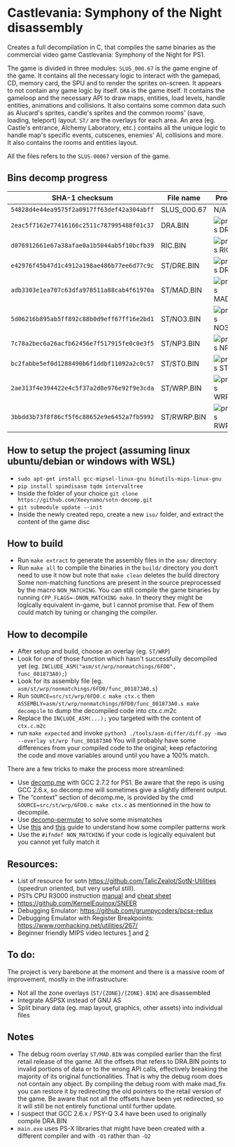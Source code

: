 # Castlevania: Symphony of the Night disassembly

Creates a full decompilation in C, that compiles the same binaries as the commercial video game Castlevania: Symphony of the Night for PS1.

The game is divided in three modules:
`SLUS_000.67` is the game engine of the game. It contains all the necessary logic to interact with the gamepad, CD, memory card, the SPU and to render the sprites on-screen. It appears to not contain any game logic by itself.
`DRA` is the game itself. It contains the gameloop and the necessary API to draw maps, entities, load levels, handle entities, animations and collisions. It also contains some common data such as Alucard's sprites, candle's sprites and the common rooms' (save, loading, teleport) layout.
`ST/` are the overlays for each area. An area (eg. Castle's entrance, Alchemy Laboratory, etc.) contains all the unique logic to handle map's specific events, cutscenes, enemies' AI, collisions and more. It also contains the rooms and entities layout.

All the files refers to the `SLUS-00067` version of the game.


## Bins decomp progress

| SHA-1 checksum                             | File name  | Progress
|--------------------------------------------|------------|----------
| `54828d4e44ea9575f2a0917ff63def42a304abff` | SLUS_000.67 | N/A 
| `2eac5f7162e77416166c2511c787995488f01c37` | DRA.BIN    | ![progress DRA.BIN](https://img.shields.io/endpoint?url=https://raw.githubusercontent.com/Xeeynamo/sotn-decomp/gh-report/assets/progress-dra.json)
| `d076912661e67a38afae0a1b5044ab5f10bcfb39` | RIC.BIN    | ![progress RIC.BIN](https://img.shields.io/endpoint?url=https://raw.githubusercontent.com/Xeeynamo/sotn-decomp/gh-report/assets/progress-ric.json)
| `e42976f45b47d1c4912a198ae486b77ee6d77c9c` | ST/DRE.BIN | ![progress DRE.BIN](https://img.shields.io/endpoint?url=https://raw.githubusercontent.com/Xeeynamo/sotn-decomp/gh-report/assets/progress-dre.json)
| `adb3303e1ea707c63dfa978511a88cab4f61970a` | ST/MAD.BIN | ![progress MAD.BIN](https://img.shields.io/endpoint?url=https://raw.githubusercontent.com/Xeeynamo/sotn-decomp/gh-report/assets/progress-mad.json)
| `5d06216b895ab5ff892c88b0d9eff67ff16e2bd1` | ST/NO3.BIN | ![progress NO3.BIN](https://img.shields.io/endpoint?url=https://raw.githubusercontent.com/Xeeynamo/sotn-decomp/gh-report/assets/progress-no3.json)
| `7c78a2bec6a26acfb62456e7f517915fe0c0e3f5` | ST/NP3.BIN | ![progress NP3.BIN](https://img.shields.io/endpoint?url=https://raw.githubusercontent.com/Xeeynamo/sotn-decomp/gh-report/assets/progress-np3.json)
| `bc2fabbe5ef0d1288490b6f1ddbf11092a2c0c57` | ST/ST0.BIN | ![progress ST0.BIN](https://img.shields.io/endpoint?url=https://raw.githubusercontent.com/Xeeynamo/sotn-decomp/gh-report/assets/progress-st0.json)
| `2ae313f4e394422e4c5f37a2d8e976e92f9e3cda` | ST/WRP.BIN | ![progress WRP.BIN](https://img.shields.io/endpoint?url=https://raw.githubusercontent.com/Xeeynamo/sotn-decomp/gh-report/assets/progress-wrp.json)
| `3bbdd3b73f8f86cf5f6c88652e9e6452a7fb5992` | ST/RWRP.BIN | ![progress RWRP.BIN](https://img.shields.io/endpoint?url=https://raw.githubusercontent.com/Xeeynamo/sotn-decomp/gh-report/assets/progress-rwrp.json)


## How to setup the project (assuming linux ubuntu/debian or windows with WSL)
 * `sudo apt-get install gcc-mipsel-linux-gnu binutils-mips-linux-gnu`
 * `pip install spimdisasm tqdm intervaltree`
 * Inside the folder of your choice `git clone https://github.com/Xeeynamo/sotn-decomp.git`
 * `git submodule update --init`
 * Inside the newly created repo, create a new `iso/` folder, and extract the content of the game disc

## How to build
 * Run `make extract` to generate the assembly files in the `asm/` directory
 * Run `make all` to compile the binaries in the `build/` directory
you don’t need to use it now but note that `make clean` deletes the build directory
Some non-matching functions are present in the source preprocessed by the macro `NON_MATCHING`. You can still compile the game binaries by running `CPP_FLAGS=-DNON_MATCHING make`. In theory they might be logically equivalent in-game, but I cannot promise that. Few of them could match by tuning or changing the compiler.

## How to decompile
* After setup and build, choose an overlay (eg. `ST/WRP`)
* Look for one of those function which hasn't successfully decompiled yet (eg. `INCLUDE_ASM("asm/st/wrp/nonmatchings/6FD0", func_801873A0);`)
* Look for its assembly file (eg. `asm/st/wrp/nonmatchings/6FD0/func_801873A0.s`)
* Run `SOURCE=src/st/wrp/6FD0.c make ctx.c` then `ASSEMBLY=asm/st/wrp/nonmatchings/6FD0/func_801873A0.s make decompile` to dump the decompiled code into ctx.c.m2c
* Replace the `INCLUDE_ASM(...);` you targeted with the content of `ctx.c.m2c`
* run `make expected` and invoke `python3 ./tools/asm-differ/diff.py -mwo --overlay st/wrp func_801873A0`
You will probably have some differences from your compiled code to the original; keep refactoring the code and move variables around until you have a 100% match.

There are a few tricks to make the process more streamlined:
* Use [decomp.me](https://decomp.me/) with GCC 2.7.2 for PS1. Be aware that the repo is using GCC 2.6.x, so decomp.me will sometimes give a slightly different output. 
* The “context” section of decomp.me, is provided by the cmd `SOURCE=src/st/wrp/6FD0.c make ctx.c` as mentionned in the how to decompile.
* Use [decomp-permuter](https://github.com/simonlindholm/decomp-permuter) to solve some mismatches
* Use [this](https://github.com/mkst/sssv/wiki/Jump-Tables) and [this](https://github.com/pmret/papermario/wiki/GCC-2.8.1-Tips-and-Tricks) guide to understand how some compiler patterns work
* Use the `#ifndef NON_MATCHING` if your code is logically equivalent but you cannot yet fully match it


## Resources:
* List of resource for sotn https://github.com/TalicZealot/SotN-Utilities (speedrun oriented, but very useful still). 
* PS1’s CPU R3000 instruction [manual](https://cgi.cse.unsw.edu.au/~cs3231/doc/R3000.pdf) and [cheat sheet](https://vhouten.home.xs4all.nl/mipsel/r3000-isa.html)
* https://github.com/KernelEquinox/SNEER
* Debugging Emulator: https://github.com/grumpycoders/pcsx-redux
* Debugging Emulator with Register Breakpoints: https://www.romhacking.net/utilities/267/
* Beginner friendly MIPS video lectures [1](https://www.youtube.com/watch?v=PlavjNH_RRU&list=PLylNWPMX1lPlmEeeMdbEFQo20eHAJL8hx) and [2](https://www.youtube.com/watch?v=qzSdglU0SBc&list=PLylNWPMX1lPnipZzKdCWRj2-un5xvLLdK)


## To do:
The project is very barebone at the moment and there is a massive room of improvement, mostly in the infrastructure:
* Not all the zone overlays (`ST/{ZONE}/{ZONE}.BIN`) are disassembled
* Integrate ASPSX instead of GNU AS
* Split binary data (eg. map layout, graphics, other assets) into individual files


## Notes
* The debug room overlay `ST/MAD.BIN` was compiled earlier than the first retail release of the game. All the offsets that refers to DRA.BIN points to invalid portions of data or to the wrong API calls, effectively breaking the majority of its original functionalities. That is why the debug room does not contain any object. By compiling the debug room with make mad_fix you can restore it by redirecting the old pointers to the retail version of the game.
Be aware that not all the offsets have been yet redirected, so it will still be not entirely functional until further update.
* I suspect that GCC 2.6.x / PSY-Q 3.4 have been used to originally compile DRA.BIN
* `main.exe` uses PS-X libraries that might have been created with a different compiler and with `-O1` rather than `-O2`

